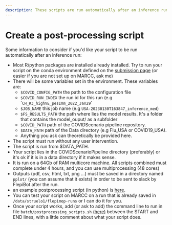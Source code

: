 ```yaml
---
description: These scripts are run automatically after an inference run
---
```


# Create a post-processing script

Some information to consider if you'd like your script to be run automatically after an inference run:&#x20;

* Most R/python packages are installed already installed. Try to run your script on the conda environment defined on the [submission page](how-to-run/slurm-submission-on-marcc.md) (or easier if you are not set up on MARCC, ask me)
* There will be some variables set in the environment. These variables are:
  * `$COVID_CONFIG_PATH` the path to the configuration file&#x20;
  * `$COVID_RUN_INDEX` the run id for this run (e.g \``CH_R3_highVE_pesImm_2022_Jan29`\`
  * `$JOB_NAME` this job name (e.g `USA-20230130T163847_inference_med`)
  * `$FS_RESULTS_PATH` the path where lies the model results. It's a folder that contains the model\_ouput/ as a subfolder
  * `$COVID_PATH` path of the COVIDScenario pipeline repository.
  * `$DATA_PATH` path of the Data directory (e.g Flu\_USA or COVID19\_USA).
  * Anything you ask can theoretically be provided here.
* The script must run without any user intervention.
* The script is run from $DATA\_PATH.
* Your script lies in the COVIDScenarioPipeline directory (preferably) or it's ok if it is in a data directory if it makes sense.&#x20;
* It is run on a 64Gb of RAM multicore machine. All scripts combined must complete under 4 hours, and you can use multiprocessing (48 cores)
* Outputs (pdf, csv, html, txt, png ...) must be saved in a directory named `pplot/` (you can assume that it exists) in order to be sent to slack by FlepiBot after the run.
* an example postprocessing script (in python) is [here](https://github.com/HopkinsIDD/COVIDScenarioPipeline/blob/main-flu-subfix2/scripts/postprocess\_auto.py).
* You can test your script on MARCC on a run that is already saved in `/data/struelo1/flepimop-runs` or I can do it for you.
* Once your script works, add (or ask to add) the command line to run in file `batch/postprocessing_scripts.sh` [(here)](https://github.com/HopkinsIDD/COVIDScenarioPipeline/blob/main-flu-subfix2/batch/postprocessing-scripts.sh) between the START and END lines, with a little comment about what your script does.
